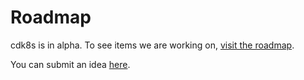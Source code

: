 # Roadmap

cdk8s is in alpha. To see items we are working on, [visit the roadmap](https://github.com/awslabs/cdk8s/projects/1).

You can submit an idea [here](https://github.com/awslabs/cdk8s/issues/new?assignees=&labels=enhancement&template=feature-request---suggestion.md&title=%5BSuggestion%5D+new+suggestion).

